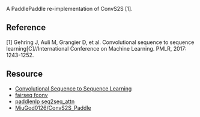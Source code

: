 A PaddlePaddle re-implementation of ConvS2S [1].

## Reference

[1] Gehring J, Auli M, Grangier D, et al. Convolutional sequence to sequence learning[C]//International Conference on Machine Learning. PMLR, 2017: 1243-1252.

## Resource 

- [Convolutional Sequence to Sequence Learning](https://arxiv.org/pdf/1705.03122v3.pdf)
- [fairseq fconv](https://github.com/pytorch/fairseq/blob/main/fairseq/models/fconv.py)
- [paddlenlp seq2seq_attn](https://github.com/PaddlePaddle/PaddleNLP/blob/develop/examples/machine_translation/seq2seq/seq2seq_attn.py)
- [MiuGod0126/ConvS2S_Paddle](https://github.com/MiuGod0126/ConvS2S_Paddle)